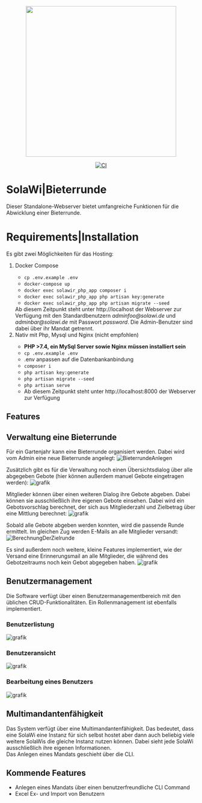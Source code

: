 <p align="center"><a href="https://solawir.de/" target="_blank"><img src="https://kattendorfer-hof.de/kattendorferhof/wp-content/uploads/2015/01/solawi-logo-660x204.png" width="400"></a></p>

<p align="center">
<a href="https://github.com/sWalbrun/solawi/actions/workflows/ci.yml"><img src="https://github.com/sWalbrun/solawi/actions/workflows/ci.yml/badge.svg?branch=develop" alt="CI"></a>
</p>

# SolaWi|Bieterrunde

Dieser Standalone-Webserver bietet umfangreiche Funktionen für die Abwicklung einer Bieterrunde.

# Requirements|Installation

Es gibt zwei Möglichkeiten für das Hosting:
<ol>
    <li>Docker Compose</li>
    <ul>
        <li><code>cp .env.example .env</code></li>
        <li><code>docker-compose up</code></li>
        <li><code>docker exec solawir_php_app composer i</code></li>
        <li><code>docker exec solawir_php_app php artisan key:generate</code></li>
        <li><code>docker exec solawir_php_app php artisan migrate --seed</code></li>
    </ul>
    Ab diesem Zeitpunkt steht unter http://localhost der Webserver zur Verfügung mit den Standardbenutzern
    <i>adminfoo@solawi.de</i> und <i>adminbar@solawi.de</i> mit Passwort <i>password</i>. Die Admin-Benutzer sind dabei über ihr Mandat getrennt.
    <li>Nativ mit Php, Mysql und Nginx (nicht empfohlen)</li>
        <ul>
            <li><b>PHP >7.4, ein MySql Server sowie Nginx müssen installiert sein</b></li>
            <li><code>cp .env.example .env</code></li>
            <li>.env anpassen auf die Datenbankanbindung</li>
            <li><code>composer i</code></li>
            <li><code>php artisan key:generate</code></li>
            <li><code>php artisan migrate --seed</code></li>
            <li><code>php artisan serve</code></li>
            <li>Ab diesem Zeitpunkt steht unter http://localhost:8000 der Webserver zur Verfügung</li>
        </ul>
</ol>

## Features

## Verwaltung eine Bieterrunde

Für ein Gartenjahr kann eine Bieterrunde organisiert werden. Dabei wird vom Admin eine neue Bieterrunde angelegt:
![BieterrundeAnlegen](https://user-images.githubusercontent.com/38902857/150683392-f7a978e2-3713-411f-89dd-b056e1988679.png)

Zusätzlich gibt es für die Verwaltung noch einen Übersichtsdialog über alle abgegeben Gebote (hier können außerdem
manuel Gebote eingetragen werden):
![grafik](https://user-images.githubusercontent.com/38902857/173243791-2453387b-403c-409c-b842-8592067cc774.png)

Mitglieder können über einen weiteren Dialog ihre Gebote abgeben. Dabei können sie ausschließlich ihre eigenen Gebote
einsehen. Dabei wird ein Gebotsvorschlag berechnet, der sich aus Mitgliederzahl und Zielbetrag über eine Mittlung berechnet:
![grafik](https://user-images.githubusercontent.com/38902857/173243823-2481837f-bd83-4ed8-b580-3ef5468927f7.png)

Sobald alle Gebote abgeben werden konnten, wird die passende Runde ermittelt. Im gleichen Zug werden E-Mails an alle
Mitglieder versandt:
![BerechnungDerZielrunde](https://user-images.githubusercontent.com/38902857/150683700-cd46a8f4-0203-4f5a-a97f-9975228de9f0.gif)

Es sind außerdem noch weitere, kleine Features implementiert, wie der Versand eine Erinnerungsmail an alle Mitglieder, die während des Gebotzeitraums noch kein Gebot abgegeben haben.
![grafik](https://user-images.githubusercontent.com/38902857/173244163-44b577a2-6aa1-4ee8-8713-0a910162f2b5.png)

## Benutzermanagement

Die Software verfügt über einen Benutzermanagementbereich mit den üblichen CRUD-Funktionalitäten. Ein Rollenmanagement
ist ebenfalls implementiert.

### Benutzerlistung

![grafik](https://user-images.githubusercontent.com/38902857/173243657-cd81ab68-a52c-4760-ab20-22026153bc94.png)

### Benutzeransicht

![grafik](https://user-images.githubusercontent.com/38902857/173243691-1c4d8132-771d-45ba-b5d1-03a62ac79604.png)

### Bearbeitung eines Benutzers

![grafik](https://user-images.githubusercontent.com/38902857/173243711-536dd2cc-4698-4284-9489-ae6a598bc97f.png)

## Multimandantenfähigkeit

Das System verfügt über eine Multimandantenfähigkeit. Das bedeutet, dass eine SolaWi eine Instanz für sich selbst hostet
aber dann auch beliebig viele weitere SolaWis die gleiche Instanz nutzen können. Dabei sieht jede SolaWi ausschließlich
ihre eigenen Informationen.<br>
Das Anlegen eines Mandats geschieht über die CLI.

## Kommende Features

<ul>
<li>Anlegen eines Mandats über einen benutzerfreundliche CLI Command</li>
<li>Excel Ex- und Import von Benutzern</li>
</ul>
